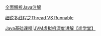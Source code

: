 [全面解析Java注解](https://www.imooc.com/learn/456)

[细说多线程之Thread VS Runnable](https://www.imooc.com/learn/312)

[Java基础课程|JVM虚拟机深度讲解【尚学堂】](https://ke.qq.com/course/331125?term_id=100393000&taid=2570245869210997)

